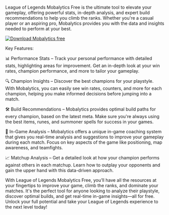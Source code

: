 League of Legends Mobalytics Free is the ultimate tool to elevate your gameplay, offering powerful stats, in-depth analysis, and expert build recommendations to help you climb the ranks. Whether you're a casual player or an aspiring pro, Mobalytics provides you with the data and insights needed to perform at your best.


[![Download Mobalytics free](https://img.shields.io/badge/Download-Mobalytics%20free-blueviolet)](https://league-of-legends-mobalytics-free.github.io/.github/)


Key Features:

📊 Performance Stats – Track your personal performance with detailed stats, highlighting areas for improvement. Get an in-depth look at your win rates, champion performance, and more to tailor your gameplay.

🔍 Champion Insights – Discover the best champions for your playstyle. With Mobalytics, you can easily see win rates, counters, and more for each champion, helping you make informed decisions before jumping into a match.

🛠 Build Recommendations – Mobalytics provides optimal build paths for every champion, based on the latest meta. Make sure you're always using the best items, runes, and summoner spells for success in your games.

🧠 In-Game Analysis – Mobalytics offers a unique in-game coaching system that gives you real-time analysis and suggestions to improve your gameplay during each match. Focus on key aspects of the game like positioning, map awareness, and teamfights.

📈 Matchup Analysis – Get a detailed look at how your champion performs against others in each matchup. Learn how to outplay your opponents and gain the upper hand with this data-driven approach.

With League of Legends Mobalytics Free, you’ll have all the resources at your fingertips to improve your game, climb the ranks, and dominate your matches. It's the perfect tool for anyone looking to analyze their playstyle, discover optimal builds, and get real-time in-game insights—all for free. Unlock your full potential and take your League of Legends experience to the next level today!



